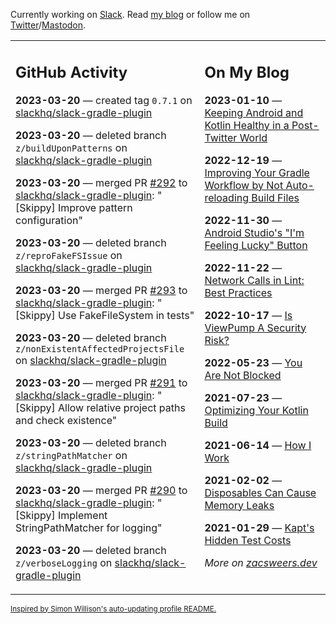 Currently working on [Slack](https://slack.com/). Read [my blog](https://zacsweers.dev/) or follow me on [Twitter](https://twitter.com/ZacSweers)/[Mastodon](https://hachyderm.io/@ZacSweers).

<table><tr><td valign="top" width="60%">

## GitHub Activity
<!-- githubActivity starts -->
**2023-03-20** — created tag `0.7.1` on [slackhq/slack-gradle-plugin](https://github.com/slackhq/slack-gradle-plugin)

**2023-03-20** — deleted branch `z/buildUponPatterns` on [slackhq/slack-gradle-plugin](https://github.com/slackhq/slack-gradle-plugin)

**2023-03-20** — merged PR [#292](https://github.com/slackhq/slack-gradle-plugin/pull/292) to [slackhq/slack-gradle-plugin](https://github.com/slackhq/slack-gradle-plugin): "[Skippy] Improve pattern configuration"

**2023-03-20** — deleted branch `z/reproFakeFSIssue` on [slackhq/slack-gradle-plugin](https://github.com/slackhq/slack-gradle-plugin)

**2023-03-20** — merged PR [#293](https://github.com/slackhq/slack-gradle-plugin/pull/293) to [slackhq/slack-gradle-plugin](https://github.com/slackhq/slack-gradle-plugin): "[Skippy] Use FakeFileSystem in tests"

**2023-03-20** — deleted branch `z/nonExistentAffectedProjectsFile` on [slackhq/slack-gradle-plugin](https://github.com/slackhq/slack-gradle-plugin)

**2023-03-20** — merged PR [#291](https://github.com/slackhq/slack-gradle-plugin/pull/291) to [slackhq/slack-gradle-plugin](https://github.com/slackhq/slack-gradle-plugin): "[Skippy] Allow relative project paths and check existence"

**2023-03-20** — deleted branch `z/stringPathMatcher` on [slackhq/slack-gradle-plugin](https://github.com/slackhq/slack-gradle-plugin)

**2023-03-20** — merged PR [#290](https://github.com/slackhq/slack-gradle-plugin/pull/290) to [slackhq/slack-gradle-plugin](https://github.com/slackhq/slack-gradle-plugin): "[Skippy] Implement StringPathMatcher for logging"

**2023-03-20** — deleted branch `z/verboseLogging` on [slackhq/slack-gradle-plugin](https://github.com/slackhq/slack-gradle-plugin)
<!-- githubActivity ends -->
</td><td valign="top" width="40%">

## On My Blog
<!-- blog starts -->
**2023-01-10** — [Keeping Android and Kotlin Healthy in a Post-Twitter World](https://www.zacsweers.dev/keeping-android-healthy/)

**2022-12-19** — [Improving Your Gradle Workflow by Not Auto-reloading Build Files](https://www.zacsweers.dev/improving-your-workflow-by-not-auto-reloading-build-files/)

**2022-11-30** — [Android Studio's "I'm Feeling Lucky" Button](https://www.zacsweers.dev/android-studios-im-feeling-lucky-button/)

**2022-11-22** — [Network Calls in Lint: Best Practices](https://www.zacsweers.dev/network-calls-in-lint-best-practices/)

**2022-10-17** — [Is ViewPump A Security Risk?](https://www.zacsweers.dev/is-viewpump-a-security-risk/)

**2022-05-23** — [You Are Not Blocked](https://www.zacsweers.dev/you-are-not-blocked/)

**2021-07-23** — [Optimizing Your Kotlin Build](https://www.zacsweers.dev/optimizing-your-kotlin-build/)

**2021-06-14** — [How I Work](https://www.zacsweers.dev/how-i-work/)

**2021-02-02** — [Disposables Can Cause Memory Leaks](https://www.zacsweers.dev/disposables-can-cause-memory-leaks/)

**2021-01-29** — [Kapt's Hidden Test Costs](https://www.zacsweers.dev/kapts-hidden-test-costs/)
<!-- blog ends -->
_More on [zacsweers.dev](https://zacsweers.dev/)_
</td></tr></table>

<sub><a href="https://simonwillison.net/2020/Jul/10/self-updating-profile-readme/">Inspired by Simon Willison's auto-updating profile README.</a></sub>